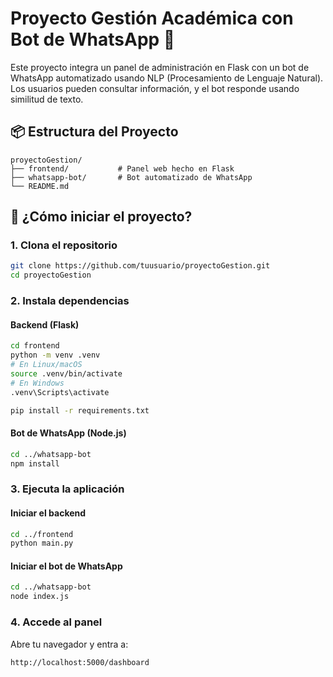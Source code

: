 # Proyecto Gestión Académica con Bot de WhatsApp 🤖

Este proyecto integra un panel de administración en Flask con un bot de WhatsApp automatizado usando NLP (Procesamiento de Lenguaje Natural). Los usuarios pueden consultar información, y el bot responde usando similitud de texto.

## 📦 Estructura del Proyecto

```
proyectoGestion/
├── frontend/           # Panel web hecho en Flask
├── whatsapp-bot/       # Bot automatizado de WhatsApp
└── README.md
```

## 🚀 ¿Cómo iniciar el proyecto?

### 1. Clona el repositorio

```bash
git clone https://github.com/tuusuario/proyectoGestion.git
cd proyectoGestion
```

### 2. Instala dependencias

#### Backend (Flask)

```bash
cd frontend
python -m venv .venv
# En Linux/macOS
source .venv/bin/activate
# En Windows
.venv\Scripts\activate

pip install -r requirements.txt
```

#### Bot de WhatsApp (Node.js)

```bash
cd ../whatsapp-bot
npm install
```

### 3. Ejecuta la aplicación

#### Iniciar el backend

```bash
cd ../frontend
python main.py
```

#### Iniciar el bot de WhatsApp

```bash
cd ../whatsapp-bot
node index.js
```

### 4. Accede al panel

Abre tu navegador y entra a:

```
http://localhost:5000/dashboard
```

